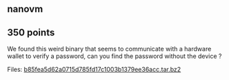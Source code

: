 ## nanovm

## 350 points

We found this weird binary that seems to  communicate with a hardware wallet to verify a password, can you find  the password without the device ?



Files:
[b85fea5d62a0715d785fd17c1003b1379ee36acc.tar.bz2](./files/bz2)

